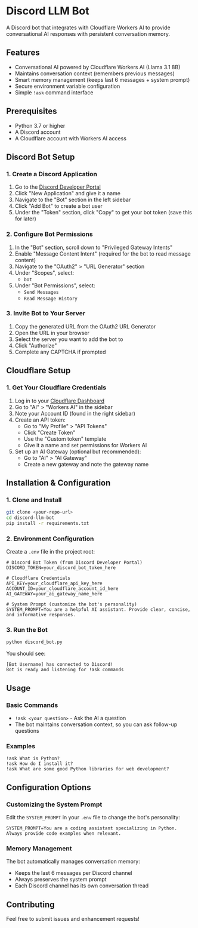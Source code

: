# Discord LLM Bot

A Discord bot that integrates with Cloudflare Workers AI to provide conversational AI responses with persistent conversation memory.

## Features

- Conversational AI powered by Cloudflare Workers AI (Llama 3.1 8B)
- Maintains conversation context (remembers previous messages)
- Smart memory management (keeps last 6 messages + system prompt)
- Secure environment variable configuration
- Simple `!ask` command interface

## Prerequisites

- Python 3.7 or higher
- A Discord account
- A Cloudflare account with Workers AI access

## Discord Bot Setup

### 1. Create a Discord Application

1. Go to the [Discord Developer Portal](https://discord.com/developers/applications)
2. Click "New Application" and give it a name
3. Navigate to the "Bot" section in the left sidebar
4. Click "Add Bot" to create a bot user
5. Under the "Token" section, click "Copy" to get your bot token (save this for later)

### 2. Configure Bot Permissions

1. In the "Bot" section, scroll down to "Privileged Gateway Intents"
2. Enable "Message Content Intent" (required for the bot to read message content)
3. Navigate to the "OAuth2" > "URL Generator" section
4. Under "Scopes", select:
   - `bot`
5. Under "Bot Permissions", select:
   - `Send Messages`
   - `Read Message History`

### 3. Invite Bot to Your Server

1. Copy the generated URL from the OAuth2 URL Generator
2. Open the URL in your browser
3. Select the server you want to add the bot to
4. Click "Authorize"
5. Complete any CAPTCHA if prompted

## Cloudflare Setup

### 1. Get Your Cloudflare Credentials

1. Log in to your [Cloudflare Dashboard](https://dash.cloudflare.com/)
2. Go to "AI" > "Workers AI" in the sidebar
3. Note your Account ID (found in the right sidebar)
4. Create an API token:
   - Go to "My Profile" > "API Tokens"
   - Click "Create Token"
   - Use the "Custom token" template
   - Give it a name and set permissions for Workers AI
5. Set up an AI Gateway (optional but recommended):
   - Go to "AI" > "AI Gateway"
   - Create a new gateway and note the gateway name

## Installation & Configuration

### 1. Clone and Install

```bash
git clone <your-repo-url>
cd discord-llm-bot
pip install -r requirements.txt
```

### 2. Environment Configuration

Create a `.env` file in the project root:

```env
# Discord Bot Token (from Discord Developer Portal)
DISCORD_TOKEN=your_discord_bot_token_here

# Cloudflare Credentials
API_KEY=your_cloudflare_api_key_here
ACCOUNT_ID=your_cloudflare_account_id_here
AI_GATEWAY=your_ai_gateway_name_here

# System Prompt (customize the bot's personality)
SYSTEM_PROMPT=You are a helpful AI assistant. Provide clear, concise, and informative responses.
```

### 3. Run the Bot

```bash
python discord_bot.py
```

You should see:
```
[Bot Username] has connected to Discord!
Bot is ready and listening for !ask commands
```

## Usage

### Basic Commands

- `!ask <your question>` - Ask the AI a question
- The bot maintains conversation context, so you can ask follow-up questions

### Examples

```
!ask What is Python?
!ask How do I install it?
!ask What are some good Python libraries for web development?
```

## Configuration Options

### Customizing the System Prompt

Edit the `SYSTEM_PROMPT` in your `.env` file to change the bot's personality:

```env
SYSTEM_PROMPT=You are a coding assistant specializing in Python. Always provide code examples when relevant.
```

### Memory Management

The bot automatically manages conversation memory:
- Keeps the last 6 messages per Discord channel
- Always preserves the system prompt
- Each Discord channel has its own conversation thread

## Contributing

Feel free to submit issues and enhancement requests!
